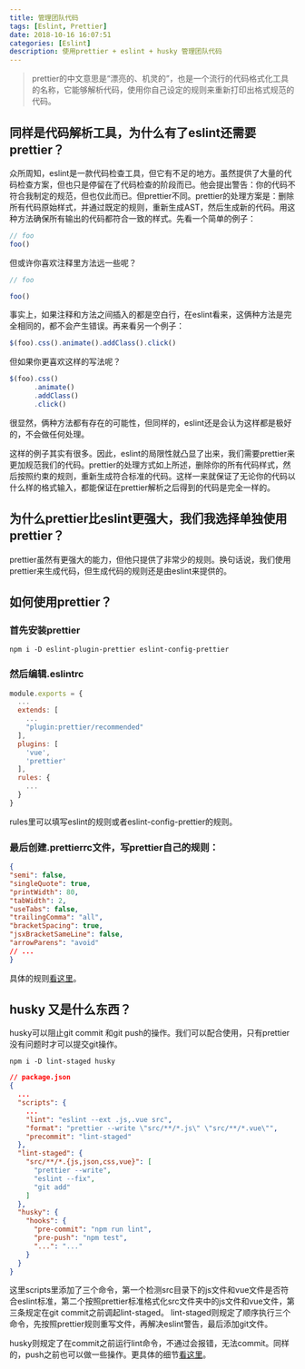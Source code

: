 ```yaml
---
title: 管理团队代码
tags: [Eslint, Prettier]
date: 2018-10-16 16:07:51
categories: [Eslint]
description: 使用prettier + eslint + husky 管理团队代码
---
```

> prettier的中文意思是“漂亮的、机灵的”，也是一个流行的代码格式化工具的名称，它能够解析代码，使用你自己设定的规则来重新打印出格式规范的代码。
>
## 同样是代码解析工具，为什么有了eslint还需要prettier？

众所周知，eslint是一款代码检查工具，但它有不足的地方。虽然提供了大量的代码检查方案，但也只是停留在了代码检查的阶段而已。他会提出警告：你的代码不符合我制定的规范，但也仅此而已。但prettier不同。prettier的处理方案是：删除所有代码原始样式，并通过既定的规则，重新生成AST，然后生成新的代码。用这种方法确保所有输出的代码都符合一致的样式。先看一个简单的例子：

```js
// foo
foo()
```

但或许你喜欢注释里方法远一些呢？

```js
// foo

foo()
```

事实上，如果注释和方法之间插入的都是空白行，在eslint看来，这俩种方法是完全相同的，都不会产生错误。再来看另一个例子：

```js
$(foo).css().animate().addClass().click()
```

但如果你更喜欢这样的写法呢？

```js
$(foo).css()
      .animate()
      .addClass()
      .click()
```

很显然，俩种方法都有存在的可能性，但同样的，eslint还是会认为这样都是极好的，不会做任何处理。

这样的例子其实有很多。因此，eslint的局限性就凸显了出来，我们需要prettier来更加规范我们的代码。prettier的处理方式如上所述，删除你的所有代码样式，然后按照约束的规则，重新生成符合标准的代码。这样一来就保证了无论你的代码以什么样的格式输入，都能保证在prettier解析之后得到的代码是完全一样的。

## 为什么prettier比eslint更强大，我们我选择单独使用prettier？

prettier虽然有更强大的能力，但他只提供了非常少的规则。换句话说，我们使用prettier来生成代码，但生成代码的规则还是由eslint来提供的。

## 如何使用prettier？

### 首先安装prettier

```shell
npm i -D eslint-plugin-prettier eslint-config-prettier
```

### 然后编辑.eslintrc

```js
module.exports = {
  ...
  extends: [
    ...
    "plugin:prettier/recommended"
  ],
  plugins: [
    'vue',
    'prettier'
  ],
  rules: {
    ...
  }
}
```

rules里可以填写eslint的规则或者eslint-config-prettier的规则。

### 最后创建.prettierrc文件，写prettier自己的规则：

```json
{
"semi": false,
"singleQuote": true,
"printWidth": 80,
"tabWidth": 2,
"useTabs": false,
"trailingComma": "all",
"bracketSpacing": true,
"jsxBracketSameLine": false,
"arrowParens": "avoid"
// ...
}
```

具体的规则[看这里](https://prettier.io/docs/en/options.html)。

## husky 又是什么东西？

husky可以阻止git commit 和git push的操作。我们可以配合使用，只有prettier没有问题时才可以提交git操作。

```shell
npm i -D lint-staged husky
```

```json
// package.json
{
  ...
  "scripts": {
    ...
    "lint": "eslint --ext .js,.vue src",
    "format": "prettier --write \"src/**/*.js\" \"src/**/*.vue\"",
    "precommit": "lint-staged"
  },
  "lint-staged": {
    "src/**/*.{js,json,css,vue}": [
      "prettier --write",
      "eslint --fix",
      "git add"
    ]
  },
  "husky": {
    "hooks": {
      "pre-commit": "npm run lint",
      "pre-push": "npm test",
      "...": "..."
    }
  }
}
```

这里scripts里添加了三个命令，第一个检测src目录下的js文件和vue文件是否符合eslint标准，第二个按照prettier标准格式化src文件夹中的js文件和vue文件，第三条规定在git commit之前调起lint-staged。
lint-staged则规定了顺序执行三个命令，先按照prettier规则重写文件，再解决eslint警告，最后添加git文件。

husky则规定了在commit之前运行lint命令，不通过会报错，无法commit。同样的，push之前也可以做一些操作。更具体的细节[看这里](https://github.com/typicode/husky)。
